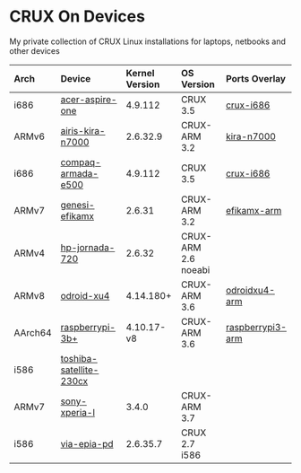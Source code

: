 # CRUX On Devices

My private collection of CRUX Linux installations for laptops, netbooks and other devices

| Arch | Device | Kernel Version | OS Version | Ports Overlay |
| :--- | :----- | :------------- | :--------- | :------------ |
| i686 | [acer-aspire-one](acer-aspire-one) | 4.9.112 | CRUX 3.5 | [crux-i686](https://github.com/sepen/crux-ports-i686) |  
| ARMv6 | [airis-kira-n7000](airis-kira-n7000) | 2.6.32.9 | CRUX-ARM 3.2 | [kira-n7000](https://github.com/sepen/crux-ports-arm-kira-n7000) |
| i686 | [compaq-armada-e500](compaq-armada-e500) | 4.9.112 | CRUX 3.5 | [crux-i686](https://github.com/sepen/crux-ports-i686) |
| ARMv7 | [genesi-efikamx](genesi-efikamx) | 2.6.31 | CRUX-ARM 3.2 | [efikamx-arm](https://github.com/crux-arm/crux-ports-efikamx-arm) |
| ARMv4 | [hp-jornada-720](hp-jornada-720) | 2.6.32 | CRUX-ARM 2.6 noeabi | |
| ARMv8 | [odroid-xu4](odroid-xu4) | 4.14.180+ | CRUX-ARM 3.6 | [odroidxu4-arm](https://github.com/crux-arm/crux-ports-odroidxu4-arm) |
| AArch64 | [raspberrypi-3b+](raspberrypi-3b+) | 4.10.17-v8 | CRUX-ARM 3.6 | [raspberrypi3-arm](https://github.com/crux-arm/crux-ports-raspberrypi3-arm) |
| i586 | [toshiba-satellite-230cx](toshiba-satellite-230cx) | | | |
| ARMv7 | [sony-xperia-l](sony-xperia-l) | 3.4.0 | CRUX-ARM 3.7 | |
| i586 | [via-epia-pd](via-epia-pd) | 2.6.35.7 | CRUX 2.7 i586 | |

